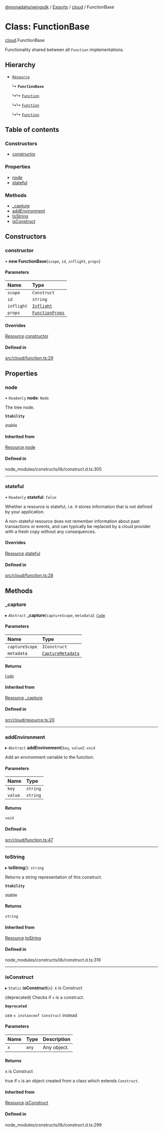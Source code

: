[@monadahq/wingsdk](../README.md) / [Exports](../modules.md) / [cloud](../modules/cloud.md) / FunctionBase

# Class: FunctionBase

[cloud](../modules/cloud.md).FunctionBase

Functionality shared between all `Function` implementations.

## Hierarchy

- [`Resource`](cloud.Resource.md)

  ↳ **`FunctionBase`**

  ↳↳ [`Function`](tfaws.Function.md)

  ↳↳ [`Function`](cloud.Function.md)

  ↳↳ [`Function`](sim.Function.md)

## Table of contents

### Constructors

- [constructor](cloud.FunctionBase.md#constructor)

### Properties

- [node](cloud.FunctionBase.md#node)
- [stateful](cloud.FunctionBase.md#stateful)

### Methods

- [\_capture](cloud.FunctionBase.md#_capture)
- [addEnvironment](cloud.FunctionBase.md#addenvironment)
- [toString](cloud.FunctionBase.md#tostring)
- [isConstruct](cloud.FunctionBase.md#isconstruct)

## Constructors

### constructor

• **new FunctionBase**(`scope`, `id`, `inflight`, `props`)

#### Parameters

| Name | Type |
| :------ | :------ |
| `scope` | `Construct` |
| `id` | `string` |
| `inflight` | [`Inflight`](core.Inflight.md) |
| `props` | [`FunctionProps`](../interfaces/cloud.FunctionProps.md) |

#### Overrides

[Resource](cloud.Resource.md).[constructor](cloud.Resource.md#constructor)

#### Defined in

[src/cloud/function.ts:29](https://github.com/monadahq/winglang/blob/main/libs/wingsdk/src/cloud/function.ts#L29)

## Properties

### node

• `Readonly` **node**: `Node`

The tree node.

**`Stability`**

stable

#### Inherited from

[Resource](cloud.Resource.md).[node](cloud.Resource.md#node)

#### Defined in

node_modules/constructs/lib/construct.d.ts:305

___

### stateful

• `Readonly` **stateful**: ``false``

Whether a resource is stateful, i.e. it stores information that is not
defined by your application.

A non-stateful resource does not remember information about past
transactions or events, and can typically be replaced by a cloud provider
with a fresh copy without any consequences.

#### Overrides

[Resource](cloud.Resource.md).[stateful](cloud.Resource.md#stateful)

#### Defined in

[src/cloud/function.ts:28](https://github.com/monadahq/winglang/blob/main/libs/wingsdk/src/cloud/function.ts#L28)

## Methods

### \_capture

▸ `Abstract` **_capture**(`captureScope`, `metadata`): [`Code`](core.Code.md)

#### Parameters

| Name | Type |
| :------ | :------ |
| `captureScope` | `IConstruct` |
| `metadata` | [`CaptureMetadata`](../interfaces/core.CaptureMetadata.md) |

#### Returns

[`Code`](core.Code.md)

#### Inherited from

[Resource](cloud.Resource.md).[_capture](cloud.Resource.md#_capture)

#### Defined in

[src/cloud/resource.ts:20](https://github.com/monadahq/winglang/blob/main/libs/wingsdk/src/cloud/resource.ts#L20)

___

### addEnvironment

▸ `Abstract` **addEnvironment**(`key`, `value`): `void`

Add an environment variable to the function.

#### Parameters

| Name | Type |
| :------ | :------ |
| `key` | `string` |
| `value` | `string` |

#### Returns

`void`

#### Defined in

[src/cloud/function.ts:47](https://github.com/monadahq/winglang/blob/main/libs/wingsdk/src/cloud/function.ts#L47)

___

### toString

▸ **toString**(): `string`

Returns a string representation of this construct.

**`Stability`**

stable

#### Returns

`string`

#### Inherited from

[Resource](cloud.Resource.md).[toString](cloud.Resource.md#tostring)

#### Defined in

node_modules/constructs/lib/construct.d.ts:319

___

### isConstruct

▸ `Static` **isConstruct**(`x`): x is Construct

(deprecated) Checks if `x` is a construct.

**`Deprecated`**

use `x instanceof Construct` instead

#### Parameters

| Name | Type | Description |
| :------ | :------ | :------ |
| `x` | `any` | Any object. |

#### Returns

x is Construct

true if `x` is an object created from a class which extends `Construct`.

#### Inherited from

[Resource](cloud.Resource.md).[isConstruct](cloud.Resource.md#isconstruct)

#### Defined in

node_modules/constructs/lib/construct.d.ts:299
